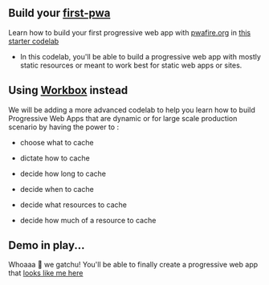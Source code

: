 ## Build your [first-pwa](https://pwabuzz.web.app/)

Learn how to build your first progressive web app with [pwafire.org](https://pwafire.org) in [this starter codelab](
https://pwafire.org/developer/codelabs/pwafire/)

 - In this codelab, you'll be able to build a progressive web app with mostly static resources or meant to work best for static web apps or sites.

## Using [Workbox](https://developers.google.com/web/tools/workbox/) instead 
We will be adding a more advanced codelab to help you learn how to build Progressive Web Apps that are dynamic or for large scale production scenario by having the power to :

  - choose what to cache

  - dictate how to cache

  - decide how long to cache

  - decide when to cache

  - decide what resources to cache

  - decide how much of a resource to cache 

## Demo in play...

Whoaaa 🎉 we gatchu! You'll be able to finally create a progressive web app that [looks like me here](https://pwabuzz.web.app/)
